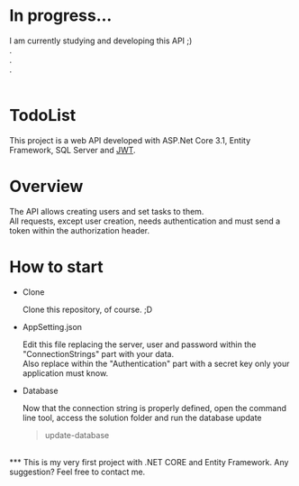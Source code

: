 # In progress...
I am currently studying and developing this API ;)
<br />
.<br />
.<br />
.<br />
<br />
# TodoList

This project is a web API developed with ASP.Net Core 3.1, Entity Framework, SQL Server and [JWT](https://jwt.io/).

# Overview
The API allows creating users and set tasks to them.  
All requests, except user creation, needs authentication and must send a token within the authorization header. 

# How to start

* Clone

    Clone this repository, of course. ;D

* AppSetting.json

    Edit this file replacing the server, user and password within the "ConnectionStrings" part with your data.<br />
    Also replace <KEY> within the "Authentication" part with a secret key only your application must know.
    
* Database
    
    Now that the connection string is properly defined, open the command line tool, access the solution folder and run the database update
    
    > update-database   
  
<br />         
***    
This is my very first project with .NET CORE and Entity Framework.  
Any suggestion? Feel free to contact me.
